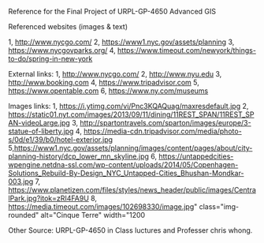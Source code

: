 Reference for the Final Project of URPL-GP-4650 Advanced GIS

Referenced websites (images & text)

1, http://www.nycgo.com/
2, https://www1.nyc.gov/assets/planning
3, https://www.nycgovparks.org/
4, https://www.timeout.com/newyork/things-to-do/spring-in-new-york

External links:
1, http://www.nycgo.com/
2, http://www.nyu.edu
3, http://www.booking.com
4, https://www.tripadvisor.com
5, https://www.opentable.com
6, https://www.ny.com/museums

Images links:
1, https://i.ytimg.com/vi/Pnc3KQAQuag/maxresdefault.jpg
2, https://static01.nyt.com/images/2013/09/11/dining/11REST_SPAN/11REST_SPAN-videoLarge.jpg
3, http://spartontravels.com/sparton/images/europe/3-statue-of-liberty.jpg
4, https://media-cdn.tripadvisor.com/media/photo-s/0d/e1/39/b0/hotel-exterior.jpg
5,https://www1.nyc.gov/assets/planning/images/content/pages/about/city-planning-history/dcp_lower_mn_skyline.jpg
6, https://untappedcities-wpengine.netdna-ssl.com/wp-content/uploads/2014/05/Copenhagen-Solutions_Rebuild-By-Design_NYC_Untapped-Cities_Bhushan-Mondkar-003.jpg
7, https://www.planetizen.com/files/styles/news_header/public/images/CentralPark.jpg?itok=zRI4FA9U
8, https://media.timeout.com/images/102698330/image.jpg" class="img-rounded" alt="Cinque Terre" width="1200

Other Source: URPL-GP-4650 in Class luctures and Professer chris whong. 